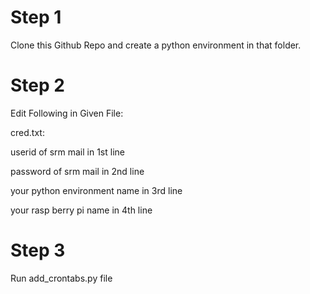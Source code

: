 # Step 1

Clone this Github Repo and create a python environment in that folder.

# Step 2

Edit Following in Given File:

cred.txt:

userid of srm mail in 1st line

password of srm mail in 2nd line

your python environment name in 3rd line

your rasp berry pi name in 4th line

# Step 3

Run add_crontabs.py file
